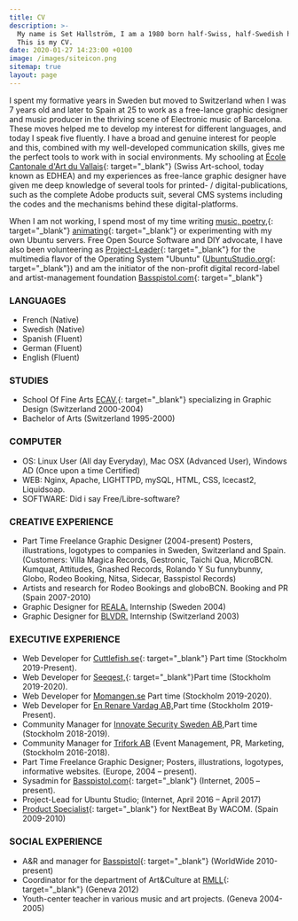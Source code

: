 ```yaml
---
title: CV
description: >-
  My name is Set Hallström, I am a 1980 born half-Swiss, half-Swedish humanoïd.
  This is my CV.
date: 2020-01-27 14:23:00 +0100
image: /images/siteicon.png
sitemap: true
layout: page
---
```

I spent my formative years in Sweden but moved to Switzerland when I was 7 years old and later to Spain at 25 to work as a free-lance graphic designer and music producer in the thriving scene of Electronic music of Barcelona. These moves helped me to develop my interest for different languages, and today I speak five fluently. I have a broad and genuine interest for people and this, combined with my well-developed communication skills, gives me the perfect tools to work with in social environments. My schooling at [&Eacute;cole Cantonale d'Art du Vallais](https://edhea.ch/){: target="_blank"} (Swiss Art-school, today known as EDHEA) and my experiences as free-lance graphic designer have given me deep knowledge of several tools for printed- / digital-publications, such as the complete Adobe products suit, several CMS systems including the codes and the mechanisms behind these digital-platforms.

When I am not working, I spend most of my time writing [music, poetry,](https://sakrecoer.com/){: target="_blank"} [animating](https://vimeo.com/83261266){: target="_blank"} or experimenting with my own Ubuntu servers. Free Open Source Software and DIY advocate, I have also been volunteering as [Project-Leader](https://ubuntustudio.org/2016/04/new-ubuntu-studio-release-and-new-project-lead/){: target="_blank"} for the multimedia flavor of the Operating System "Ubuntu" ([UbuntuStudio.org](https://ubuntustudio.org/){: target="_blank"}) and am the initiator of the non-profit digital record-label and artist-management foundation [Basspistol.com](https://basspistol.com/){: target="_blank"}

### **LANGUAGES**

* French (Native)
* Swedish (Native)
* Spanish (Fluent)
* German (Fluent)
* English (Fluent)

### **STUDIES**

* School Of Fine Arts [ECAV,](https://edhea.ch/){: target="_blank"} specializing in Graphic Design (Switzerland 2000-2004)
* Bachelor of Arts (Switzerland 1995-2000)

### **COMPUTER**

* OS: Linux User (All day Everyday), Mac OSX (Advanced User), Windows AD (Once upon a time Certified)
* WEB: Nginx, Apache, LIGHTTPD, mySQL, HTML, CSS, Icecast2, Liquidsoap.
* SOFTWARE: Did i say Free/Libre-software?

### **CREATIVE EXPERIENCE**

* Part Time Freelance Graphic Designer (2004-present) Posters, illustrations, logotypes to companies in Sweden, Switzerland and Spain. (Customers: Villa Magica Records, Gestronic, Taichi Qua, MicroBCN. Kumquat, Attitudes, Gnashed Records, Rolando Y Su funnybunny, Globo, Rodeo Booking, Nitsa, Sidecar, Basspistol Records)
* Artists and research for Rodeo Bookings and globoBCN. Booking and PR (Spain 2007-2010)
* Graphic Designer for [REALA.](https://reala.se/) Internship (Sweden 2004)
* Graphic Designer for [BLVDR.](https://blvdr.ch/) Internship (Switzerland 2003)

### **EXECUTIVE EXPERIENCE**

* Web Developer for [Cuttlefish.se](https://www.cuttlefish.se/){: target="_blank"} Part time (Stockholm 2019-Present).
* Web Developer for [Seeqest,](https://www.seeqest.com/){: target="_blank"}Part time (Stockholm 2019-2020).
* Web Developer for [Momangen.se](https://www.momangen.se/) Part time (Stockholm 2019-2020).
* Web Developer for [En Renare Vardag AB,](https://enrenarevardag.se/)Part time (Stockholm 2019-Present).
* Community Manager for [Innovate Security Sweden AB,](https://www.innovatesecurity.se/)Part time (Stockholm 2018-2019).
* Community Manager for [Trifork AB](https://trifork.com/) (Event Management, PR, Marketing, (Stockholm 2016-2018).
* Part Time Freelance Graphic Designer; Posters, illustrations, logotypes, informative websites. (Europe, 2004 – present).
* Sysadmin for [Basspistol.com](https://basspistol.com/){: target="_blank"} (Internet, 2005 – present).
* Project-Lead for Ubuntu Studio; (Internet, April 2016 – April 2017)
* [Product Specialist](https://www.youtube.com/watch?v=mPQscw5UlXs){: target="_blank"} for NextBeat By WACOM. (Spain 2009-2010)

### **SOCIAL EXPERIENCE**

* A&R and manager for [Basspistol](https://basspistol.com/){: target="_blank"} (WorldWide 2010-present)
* Coordinator for the department of Art&Culture at [RMLL](https://rmll.info/){: target="_blank"} (Geneva 2012)
* Youth-center teacher in various music and art projects. (Geneva 2004-2005)